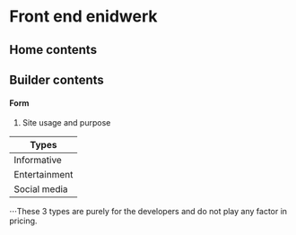 # Front end enidwerk 

## Home contents

## Builder contents

#### Form

1. Site usage and purpose

| Types         |
| ------------- |
| Informative   |
| Entertainment |
| Social media  |

⋅⋅⋅These 3 types are purely for the developers and do not play any factor in pricing.
